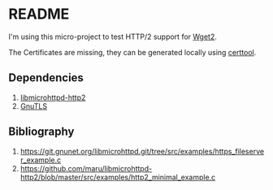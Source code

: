 README
===

I'm using this micro-project to test HTTP/2 support for [Wget2](https://gitlab.com/gnuwget/wget2).

The Certificates are missing, they can be generated locally using [certtool](https://gnutls.org/manual/html_node/certtool-Invocation.html).

## Dependencies
1. [libmicrohttpd-http2](https://github.com/maru/libmicrohttpd-http2)
2. [GnuTLS](https://gitlab.com/gnutls/)

## Bibliography
1. https://git.gnunet.org/libmicrohttpd.git/tree/src/examples/https_fileserver_example.c
2. https://github.com/maru/libmicrohttpd-http2/blob/master/src/examples/http2_minimal_example.c 
